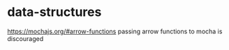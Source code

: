 # data-structures

https://mochajs.org/#arrow-functions
passing arrow functions to mocha is discouraged